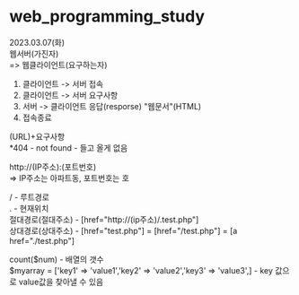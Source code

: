 # web_programming_study
2023.03.07(화)<br>
웹서버(가진자)<br>
=> 웹클라이언트(요구하는자)

1. 클라이언트 -> 서버 접속
2. 클라이언트 -> 서버 요구사항
3. 서버 -> 클라이언트 응답(resporse)
"웹문서"(HTML)
4. 접속종료

(URL)+요구사항<br>
*404 - not found - 들고 올게 없음<br>

http://(IP주소):(포트번호)<br>
		=> IP주소는 아파트동, 포트번호는 호

/ - 루트경로<br>
. - 현재위치<br> 
절대경로(절대주소) - [href="http://(ip주소)/.test.php"]<br>
상대경로(상대주소) - [href="test.php"] = [href="/test.php"] = [a href="./test.php"]<br>

count($num) - 배열의 갯수<br>
$myarray = ['key1' => 'value1','key2' => 'value2','key3' => 'value3',] - key 값으로 value값을 찾아낼 수 있음
